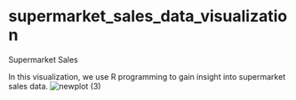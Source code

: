 # supermarket_sales_data_visualization
Supermarket Sales

In this visualization, we use R programming to gain insight into supermarket sales data.
![newplot (3)](https://user-images.githubusercontent.com/99766998/156498555-45c5dd3c-3627-4cf8-aae9-c44a3653d74c.png)
